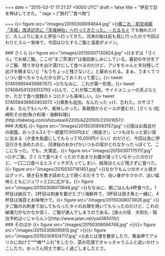 
+++
date = "2015-03-17 17:21:37 +0000 UTC"
draft = false
title = "伊豆で羽を伸ばしてきた。"
tags = ["旅行","食べ物"]

+++
{{< figure src="/images/20150308094644.jpg"  >}}<a href="https://blog.daruyanagi.jp/entry/2015/03/16/175353">艦これ：航空母艦「天城」改造記念に「天城神社」へ行ってきたった。 - だるろぐ</a> でも触れたけど、久しぶりに友人と伊豆へ行ってきた。河津の桜は前も見に行ったので今回はわりとスルー気味で、今回はひたすらご飯と温泉がメイン。

<div class="section">
    ### さくら
    {{< figure src="/images/20150307130824.jpg"  >}}まずは「さくら」でお昼ご飯。ここの“まご茶漬け”は毎回楽しみにしている。最初の半分をアジご飯、残り半分を出汁漬けにして食べるのだけど、アジをちゃんと半分残して出汁を頼まないと「もうちょっと残さないと」と窘められる。まぁ、うまくてついつい食べちゃうんだから許しておくれって感じ。{{< tweet 574059654436687872 >}}ちなみに、これが第一形態。{{< tweet 574064541329313793 >}}んで、これが第二形態。サイドメニューの天ぷらとか、ただで食べ放題のトコロテンも美味しい。{{< tweet 574058436662403072 >}}煮魚も追加。なんだったっけ、忘れた。カサゴ？　まぁ、なんでもいいや、美味しかった。真昼間からビールが進むゼ。[さくら (松崎町その他/魚介料理・海鮮料理)](http://tabelog.com/shizuoka/A2205/A220505/22001657/)<br/>


</div>
<div class="section">
    ### 大和丸
    {{< figure src="/images/20150308083157.jpg"  >}}宿はお風呂付の部屋。おっさん3人で一部屋17,000円ほど（税抜き）。いつもはもっと安い宿に泊まる（夕食を船盛にしてもらって10,000円ぐらい）のだけど、今回は急に伊豆行きを決めたのと、河津桜のおかげかいつもの宿がとれなかったっぽくて、ここになった。でも、大満足。{{< figure src="/images/20150307175117.jpg"  >}}夕ご飯。さくらで食べまくったのであまりお腹が減っていなかったのだけど、一口二口食べるとスイッチが入ってしまい、結局ほとんど残さずに食べた。{{< figure src="/images/20150307181451.jpg"  >}}なかでもムツのホイル焼きはグッド。焼き石を敷き詰めた上で焼くのだそうで、白い身がホクホク、淡い塩味とともにジュワッと口に広がる。{{< figure src="/images/20150308073648.jpg"  >}}ちなみに、朝ごはんも4杯食べた。1杯目は納豆で、2杯目は刺身を載せたプリ海鮮丼で、3杯目は焼き魚と一緒に、4杯目は海苔とお味噌汁で。{{< figure src="/images/20150308073926.jpg"  >}}夕ご飯のお刺身で出してもらったタイのお頭を焼いてもらったのだけど、これの破壊力がなかなか高く、ご飯が進んでしまうのである。[漁火の宿　大和丸 - 宿泊予約は＜じゃらん＞](http://www.jalan.net/yad385010/)<br/>


</div>
<div class="section">
    ### そのほか
    {{< figure src="/images/20150308094748.jpg"  >}}{{< figure src="/images/20150308095615.jpg"  >}}{{< figure src="/images/20150308104717.jpg"  >}}あとは港を散歩したり、黄金岬でアメリカに向けて“**棒**ふれ”をしたり、菜の花畑できゃっきゃうふふと追いかけっこしたり。おっさん同士で楽しく過ごしましたとさ。

</div>

